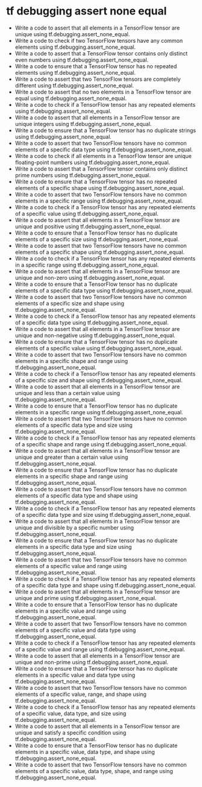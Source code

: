 # tf debugging assert none equal

- Write a code to assert that all elements in a TensorFlow tensor are unique using tf.debugging.assert_none_equal.
- Write a code to check if two TensorFlow tensors have any common elements using tf.debugging.assert_none_equal.
- Write a code to assert that a TensorFlow tensor contains only distinct even numbers using tf.debugging.assert_none_equal.
- Write a code to ensure that a TensorFlow tensor has no repeated elements using tf.debugging.assert_none_equal.
- Write a code to assert that two TensorFlow tensors are completely different using tf.debugging.assert_none_equal.
- Write a code to assert that no two elements in a TensorFlow tensor are equal using tf.debugging.assert_none_equal.
- Write a code to check if a TensorFlow tensor has any repeated elements using tf.debugging.assert_none_equal.
- Write a code to assert that all elements in a TensorFlow tensor are unique integers using tf.debugging.assert_none_equal.
- Write a code to ensure that a TensorFlow tensor has no duplicate strings using tf.debugging.assert_none_equal.
- Write a code to assert that two TensorFlow tensors have no common elements of a specific data type using tf.debugging.assert_none_equal.
- Write a code to check if all elements in a TensorFlow tensor are unique floating-point numbers using tf.debugging.assert_none_equal.
- Write a code to assert that a TensorFlow tensor contains only distinct prime numbers using tf.debugging.assert_none_equal.
- Write a code to ensure that a TensorFlow tensor has no repeated elements of a specific shape using tf.debugging.assert_none_equal.
- Write a code to assert that two TensorFlow tensors have no common elements in a specific range using tf.debugging.assert_none_equal.
- Write a code to check if a TensorFlow tensor has any repeated elements of a specific value using tf.debugging.assert_none_equal.
- Write a code to assert that all elements in a TensorFlow tensor are unique and positive using tf.debugging.assert_none_equal.
- Write a code to ensure that a TensorFlow tensor has no duplicate elements of a specific size using tf.debugging.assert_none_equal.
- Write a code to assert that two TensorFlow tensors have no common elements of a specific shape using tf.debugging.assert_none_equal.
- Write a code to check if a TensorFlow tensor has any repeated elements in a specific range using tf.debugging.assert_none_equal.
- Write a code to assert that all elements in a TensorFlow tensor are unique and non-zero using tf.debugging.assert_none_equal.
- Write a code to ensure that a TensorFlow tensor has no duplicate elements of a specific data type using tf.debugging.assert_none_equal.
- Write a code to assert that two TensorFlow tensors have no common elements of a specific size and shape using tf.debugging.assert_none_equal.
- Write a code to check if a TensorFlow tensor has any repeated elements of a specific data type using tf.debugging.assert_none_equal.
- Write a code to assert that all elements in a TensorFlow tensor are unique and non-negative using tf.debugging.assert_none_equal.
- Write a code to ensure that a TensorFlow tensor has no duplicate elements of a specific value using tf.debugging.assert_none_equal.
- Write a code to assert that two TensorFlow tensors have no common elements in a specific shape and range using tf.debugging.assert_none_equal.
- Write a code to check if a TensorFlow tensor has any repeated elements of a specific size and shape using tf.debugging.assert_none_equal.
- Write a code to assert that all elements in a TensorFlow tensor are unique and less than a certain value using tf.debugging.assert_none_equal.
- Write a code to ensure that a TensorFlow tensor has no duplicate elements in a specific range using tf.debugging.assert_none_equal.
- Write a code to assert that two TensorFlow tensors have no common elements of a specific data type and size using tf.debugging.assert_none_equal.
- Write a code to check if a TensorFlow tensor has any repeated elements of a specific shape and range using tf.debugging.assert_none_equal.
- Write a code to assert that all elements in a TensorFlow tensor are unique and greater than a certain value using tf.debugging.assert_none_equal.
- Write a code to ensure that a TensorFlow tensor has no duplicate elements in a specific shape and range using tf.debugging.assert_none_equal.
- Write a code to assert that two TensorFlow tensors have no common elements of a specific data type and shape using tf.debugging.assert_none_equal.
- Write a code to check if a TensorFlow tensor has any repeated elements of a specific data type and size using tf.debugging.assert_none_equal.
- Write a code to assert that all elements in a TensorFlow tensor are unique and divisible by a specific number using tf.debugging.assert_none_equal.
- Write a code to ensure that a TensorFlow tensor has no duplicate elements in a specific data type and size using tf.debugging.assert_none_equal.
- Write a code to assert that two TensorFlow tensors have no common elements of a specific value and range using tf.debugging.assert_none_equal.
- Write a code to check if a TensorFlow tensor has any repeated elements of a specific data type and shape using tf.debugging.assert_none_equal.
- Write a code to assert that all elements in a TensorFlow tensor are unique and prime using tf.debugging.assert_none_equal.
- Write a code to ensure that a TensorFlow tensor has no duplicate elements in a specific value and range using tf.debugging.assert_none_equal.
- Write a code to assert that two TensorFlow tensors have no common elements of a specific value and data type using tf.debugging.assert_none_equal.
- Write a code to check if a TensorFlow tensor has any repeated elements of a specific value and range using tf.debugging.assert_none_equal.
- Write a code to assert that all elements in a TensorFlow tensor are unique and non-prime using tf.debugging.assert_none_equal.
- Write a code to ensure that a TensorFlow tensor has no duplicate elements in a specific value and data type using tf.debugging.assert_none_equal.
- Write a code to assert that two TensorFlow tensors have no common elements of a specific value, range, and shape using tf.debugging.assert_none_equal.
- Write a code to check if a TensorFlow tensor has any repeated elements of a specific value, data type, and size using tf.debugging.assert_none_equal.
- Write a code to assert that all elements in a TensorFlow tensor are unique and satisfy a specific condition using tf.debugging.assert_none_equal.
- Write a code to ensure that a TensorFlow tensor has no duplicate elements in a specific value, data type, and shape using tf.debugging.assert_none_equal.
- Write a code to assert that two TensorFlow tensors have no common elements of a specific value, data type, shape, and range using tf.debugging.assert_none_equal.